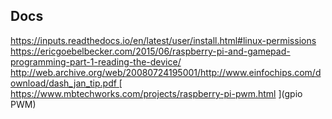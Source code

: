 ## Docs
[ https://inputs.readthedocs.io/en/latest/user/install.html#linux-permissions ]()
[ https://ericgoebelbecker.com/2015/06/raspberry-pi-and-gamepad-programming-part-1-reading-the-device/ ]()
[ http://web.archive.org/web/20080724195001/http://www.einfochips.com/download/dash_jan_tip.pdf ]()
[ https://www.mbtechworks.com/projects/raspberry-pi-pwm.html ](gpio PWM)
